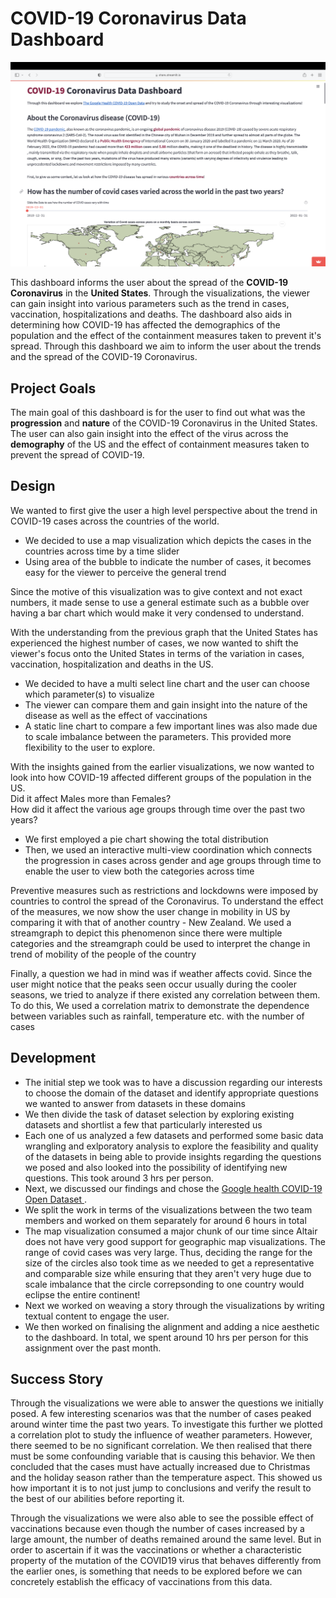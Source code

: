 # COVID-19 Coronavirus Data Dashboard

![A screenshot of the dashboard](screenshot.png)

This dashboard informs the user about the spread of the <b> COVID-19 Coronavirus</b> in the <b>United States</b>. Through the visualizations, the viewer
can gain insight into various parameters such as the trend in cases, vaccination, hospitalizations and deaths. The dashboard also aids in 
determining how COVID-19 has affected the demographics of the population and the effect of the containment measures taken to prevent it's spread. 
Through this dashboard we aim to inform the user about the trends and the spread of the 
COVID-19 Coronavirus. 

## Project Goals


<p>The main goal of this dashboard is for the user to find out what was the <b>progression</b> and <b>nature</b>
of the COVID-19 Coronavirus in the United States. The user can also gain insight into the 
effect of the virus across the <b>demography</b> of the US and the effect of containment measures taken to prevent the spread of COVID-19. </p>

## Design

<p>We wanted to first give the user a high level perspective about the trend in COVID-19 cases across the countries of the world.
<ul><li>We decided to use a map visualization which depicts the cases in the countries
across time by a time slider </li>
<li>Using area of the bubble to indicate the number of cases, it becomes easy for the viewer to perceive 
the general trend</li></ul>
Since the motive of this visualization was to give context and not exact numbers, it made sense to use a general estimate such as a bubble over having 
a bar chart which would make it very condensed to understand.</p>

<p>With the understanding from the previous graph that the United States has experienced the highest number of cases, we now wanted to shift the viewer's focus onto the United States in 
terms of the variation in cases, vaccination, hospitalization and
deaths in the US. 
<ul>
<li> We decided to have a multi select line chart and the user can choose which parameter(s) to visualize</li>
<li>The viewer can compare them and gain insight into
the nature of the disease as well as the effect of vaccinations</li>
<li>A static line chart to compare a few important lines was also made due to scale imbalance between the parameters. 
This provided more flexibility to the user to explore.</li>
</ul></p>

<p>With the insights gained from the earlier visualizations, we now wanted to look into how COVID-19 affected different groups of the population in the US.<br>
Did it affect Males more than Females?  <br>
How did it affect the various age groups through time over the past two years?<br>
<ul>
<li>We first employed a pie chart showing the total distribution </li>
<li>Then, we used an interactive multi-view coordination which connects the progression in cases across gender and age groups through time to enable the user to view both the categories across time</li> 
</ul></p>

<p>
Preventive measures such as restrictions and lockdowns were imposed by countries to control the spread of the Coronavirus. 
To understand the effect of the measures, we now show the user change in mobility in US by comparing
it with that of another country - New Zealand. 
We used a streamgraph to depict this phenomenon since there were multiple categories and the streamgraph could be
used to interpret the change in trend of mobility of the people of the country
</p>


Finally, a question we had in mind was if weather affects covid. Since the user might notice
that the peaks seen occur usually during the cooler seasons, we tried to analyze if there existed any correlation between them. 
To do this, We used a correlation matrix to demonstrate the dependence between variables such as rainfall, temperature etc. with 
the number of cases

## Development

<ul>
<li>The initial step we took was to have a discussion regarding our interests to choose the domain of the dataset and 
identify appropriate questions we wanted to answer from datasets in these domains</li>

<li>We then divide the task of dataset selection by exploring existing datasets and shortlist a few that particularly interested us</li>
<li>Each one of us analyzed a few datasets and performed some basic data wrangling and 
exlporatory analysis to explore the feasibility and quality of the datasets in being able to provide insights regarding the 
questions we posed and also looked into the possibility of identifying new questions. This took around 3 hrs per person. </li>
<li>Next, we discussed our findings and chose the <a href = 'https://goo.gle/covid-19-open-data'>Google health COVID-19 Open Dataset </a>. </li>
<li>We split the work in terms of the visualizations between the two team members and worked on them separately for around 6 hours in total</li>
<li>The map visualization consumed a major chunk of our time since Altair does not have very good support for geographic map visualizations.
The range of covid cases was very large. Thus, deciding the range for the size of the circles also took time as we needed to get a representative and comparable size while ensuring that they aren't very huge
due to scale imbalance that the circle correpsonding to one country would eclipse the entire continent!</li>
<li>Next we worked on weaving a story through the visualizations by writing textual content to engage the user.</li>
<li>We then worked on finalising the alignment and adding a nice aesthetic to the dashboard.
In total, we spent around 10 hrs per person for this assignment over the past month. </li>
</ul>


## Success Story

<p>Through the visualizations we were able to answer the questions we initially posed. A few interesting scenarios was that the 
number of cases peaked around winter time the past two years. To investigate this further we plotted a correlation plot to study the influence of weather parameters.
However, there seemed to be no significant correlation. We then realised that there must be some confounding variable that is causing this behavior. 
We then concluded that the cases must have actually increased due to Christmas and the holiday season rather than the temperature aspect.
This showed us how important it is to not just jump to conclusions and verify the result to the best of our abilities before reporting it.
</p>
<p>Through the visualizations we were also able to see the possible effect of vaccinations because even though the number of cases increased by a large amount, the number of deaths remained around the same level.
But in order to ascertain if it was the vaccinations or whether a characteristic property of the mutation of the COVID19 virus that behaves differently 
from the earlier ones, is something that needs to be explored before we can concretely establish the efficacy of vaccinations from this data.</p>